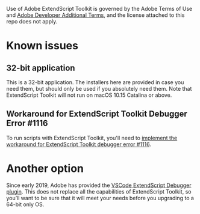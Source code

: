 Use of Adobe ExtendScript Toolkit is governed by the Adobe Terms of Use and [Adobe Developer Additional Terms](http://www.adobe.com/go/developer-terms), and the license attached to this repo does not apply.

# Known issues

## 32-bit application
This is a 32-bit application. The installers here are provided in case you need them, but should only be used if you absolutely need them. Note that ExtendScript Toolkit will not run on macOS 10.15 Catalina or above.

## Workaround for ExtendScript Toolkit Debugger Error #1116
To run scripts with ExtendScript Toolkit, you'll need to [implement the workaround for ExtendScript Toolkit debugger error #1116](https://medium.com/adobetech/workaround-for-extendscript-toolkit-debugger-error-1116-f067f81f96c6).

# Another option

Since early 2019, Adobe has provided the [VSCode ExtendScript Debugger plugin](https://marketplace.visualstudio.com/items?itemName=Adobe.extendscript-debug). This does not replace all the capabilities of ExtendScript Toolkit, so you’ll want to be sure that it will meet your needs before you upgrading to a 64-bit only OS.

